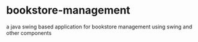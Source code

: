 # bookstore-management
a java swing based application for bookstore management using swing and other components
